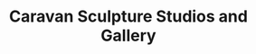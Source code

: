 ---
title: "Caravan Sculpture Studios and Gallery"
url: /richmond/caravan-sculpture-studios-and-gallery/
shop: art
---